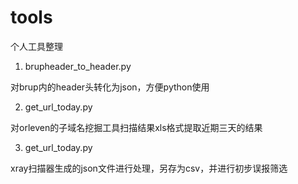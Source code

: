 # tools
个人工具整理

1. brupheader_to_header.py

对brup内的header头转化为json，方便python使用

2. get_url_today.py

对orleven的子域名挖掘工具扫描结果xls格式提取近期三天的结果

3. get_url_today.py

xray扫描器生成的json文件进行处理，另存为csv，并进行初步误报筛选
